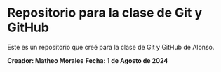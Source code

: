 # Repositorio para la clase de Git y GitHub

Este es un repositorio que creé para la clase de Git y GitHub de Alonso.

**Creador: Matheo Morales**
**Fecha: 1 de Agosto de 2024**
